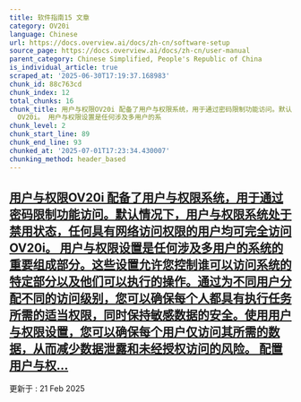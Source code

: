 ```yaml
---
title: 软件指南15 文章
category: OV20i
language: Chinese
url: https://docs.overview.ai/docs/zh-cn/software-setup
source_page: https://docs.overview.ai/docs/zh-cn/user-manual
parent_category: Chinese Simplified, People's Republic of China
is_individual_article: true
scraped_at: '2025-06-30T17:19:37.168983'
chunk_id: 88c763cd
chunk_index: 12
total_chunks: 16
chunk_title: 用户与权限OV20i 配备了用户与权限系统，用于通过密码限制功能访问。默认情况下，用户与权限系统处于禁用状态，任何具有网络访问权限的用户均可完全访问
  OV20i。 用户与权限设置是任何涉及多用户的系
chunk_level: 2
chunk_start_line: 89
chunk_end_line: 93
chunked_at: '2025-07-01T17:23:34.430007'
chunking_method: header_based
---
```


## [用户与权限OV20i 配备了用户与权限系统，用于通过密码限制功能访问。默认情况下，用户与权限系统处于禁用状态，任何具有网络访问权限的用户均可完全访问 OV20i。 用户与权限设置是任何涉及多用户的系统的重要组成部分。这些设置允许您控制谁可以访问系统的特定部分以及他们可以执行的操作。通过为不同用户分配不同的访问级别，您可以确保每个人都具有执行任务所需的适当权限，同时保持敏感数据的安全。使用用户与权限设置，您可以确保每个用户仅访问其所需的数据，从而减少数据泄露和未经授权访问的风险。 配置用户与权...](/docs/zh-cn/users-and-permissions)

更新于 : 21 Feb 2025
